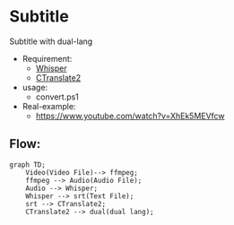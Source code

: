 # Subtitle 

Subtitle with dual-lang

* Requirement:
  * [Whisper](./Whisper.md)
  * [CTranslate2](./CTranslate2.md)
* usage:
  * convert.ps1
* Real-example:
  * https://www.youtube.com/watch?v=XhEk5MEVfcw

## Flow:
```mermaid
graph TD;
    Video(Video File)--> ffmpeg;
    ffmpeg --> Audio(Audio File);
    Audio --> Whisper;
    Whisper --> srt(Text File);
    srt --> CTranslate2;
    CTranslate2 --> dual(dual lang);

```